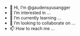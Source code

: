 - 👋 Hi, I’m @gaudensyusangger
- 👀 I’m interested in ...
- 🌱 I’m currently learning ...
- 💞️ I’m looking to collaborate on ...
- 📫 How to reach me ...

<!---
gaudensyusangger/gaudensyusangger is a ✨ special ✨ repository because its `README.md` (this file) appears on your GitHub profile.
You can click the Preview link to take a look at your changes.
--->
